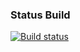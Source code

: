 ### Status Build

[![Build status](https://ci.appveyor.com/api/projects/status/8snnc46o7hwbt7r7?svg=true)](https://ci.appveyor.com/project/TemaKoli/api-postman)
